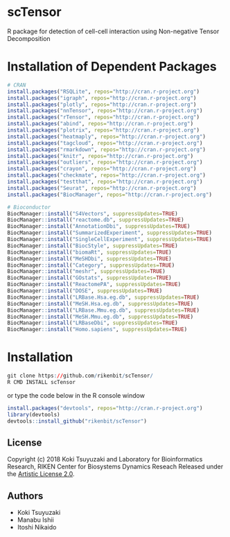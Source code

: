 # scTensor
 R package for detection of cell-cell interaction using Non-negative Tensor Decomposition


Installation of Dependent Packages
======
```r
# CRAN
install.packages("RSQLite", repos="http://cran.r-project.org")
install.packages("igraph", repos="http://cran.r-project.org")
install.packages("plotly", repos="http://cran.r-project.org")
install.packages("nnTensor", repos="http://cran.r-project.org")
install.packages("rTensor", repos="http://cran.r-project.org")
install.packages("abind", repos="http://cran.r-project.org")
install.packages("plotrix", repos="http://cran.r-project.org")
install.packages("heatmaply", repos="http://cran.r-project.org")
install.packages("tagcloud", repos="http://cran.r-project.org")
install.packages("rmarkdown", repos="http://cran.r-project.org")
install.packages("knitr", repos="http://cran.r-project.org")
install.packages("outliers", repos="http://cran.r-project.org")
install.packages("crayon", repos="http://cran.r-project.org")
install.packages("checkmate", repos="http://cran.r-project.org")
install.packages("testthat", repos="http://cran.r-project.org")
install.packages("Seurat", repos="http://cran.r-project.org")
install.packages("BiocManager", repos="http://cran.r-project.org")

# Bioconductor
BiocManager::install("S4Vectors", suppressUpdates=TRUE)
BiocManager::install("reactome.db", suppressUpdates=TRUE)
BiocManager::install("AnnotationDbi", suppressUpdates=TRUE)
BiocManager::install("SummarizedExperiment", suppressUpdates=TRUE)
BiocManager::install("SingleCellExperiment", suppressUpdates=TRUE)
BiocManager::install("BiocStyle", suppressUpdates=TRUE)
BiocManager::install("biomaRt", suppressUpdates=TRUE)
BiocManager::install("MeSHDbi", suppressUpdates=TRUE)
BiocManager::install("Category", suppressUpdates=TRUE)
BiocManager::install("meshr", suppressUpdates=TRUE)
BiocManager::install("GOstats", suppressUpdates=TRUE)
BiocManager::install("ReactomePA", suppressUpdates=TRUE)
BiocManager::install("DOSE", suppressUpdates=TRUE)
BiocManager::install("LRBase.Hsa.eg.db", suppressUpdates=TRUE)
BiocManager::install("MeSH.Hsa.eg.db", suppressUpdates=TRUE)
BiocManager::install("LRBase.Mmu.eg.db", suppressUpdates=TRUE)
BiocManager::install("MeSH.Mmu.eg.db", suppressUpdates=TRUE)
BiocManager::install("LRBaseDbi", suppressUpdates=TRUE)
BiocManager::install("Homo.sapiens", suppressUpdates=TRUE)
```

Installation
======
```r
git clone https://github.com/rikenbit/scTensor/
R CMD INSTALL scTensor
```
or type the code below in the R console window
```r
install.packages("devtools", repos="http://cran.r-project.org")
library(devtools)
devtools::install_github("rikenbit/scTensor")
```

## License
Copyright (c) 2018 Koki Tsuyuzaki and Laboratory for Bioinformatics Research, RIKEN Center for Biosystems Dynamics Reseach
Released under the [Artistic License 2.0](http://www.perlfoundation.org/artistic_license_2_0).

## Authors
- Koki Tsuyuzaki
- Manabu Ishii
- Itoshi Nikaido
